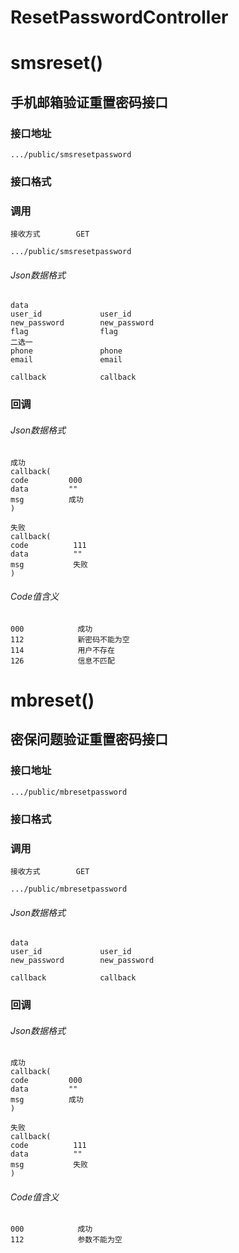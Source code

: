 # ResetPasswordController #
# smsreset() #
## 手机邮箱验证重置密码接口


### 接口地址


```
.../public/smsresetpassword
```

### 接口格式

### 调用

```
接收方式        GET
```

```
.../public/smsresetpassword
```

###### Json数据格式
```
data
user_id             user_id
new_password        new_password
flag                flag
二选一
phone               phone
email               email

callback            callback
```

### 回调
###### Json数据格式

```
成功
callback(
code         000
data         ""
msg          成功
)
```

```
失败
callback(
code          111
data          ""
msg           失败
)
```

###### Code值含义

```
000            成功
112            新密码不能为空
114            用户不存在
126            信息不匹配
```
# mbreset() #
## 密保问题验证重置密码接口


### 接口地址


```
.../public/mbresetpassword
```

### 接口格式

### 调用

```
接收方式        GET
```

```
.../public/mbresetpassword
```

###### Json数据格式
```
data
user_id             user_id
new_password        new_password

callback            callback
```

### 回调
###### Json数据格式

```
成功
callback(
code         000
data         ""
msg          成功
)
```

```
失败
callback(
code          111
data          ""
msg           失败
)
```

###### Code值含义

```
000            成功
112            参数不能为空
```